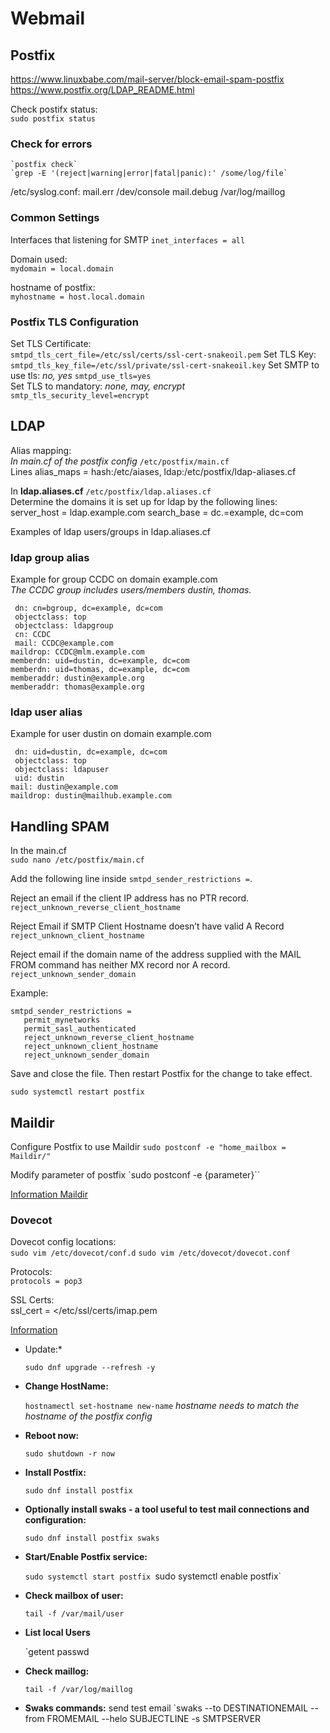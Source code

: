 # Webmail

## Postfix

https://www.linuxbabe.com/mail-server/block-email-spam-postfix
https://www.postfix.org/LDAP_README.html

Check postifx status:  
`sudo postfix status`  

### Check for errors
	`postfix check`
	`grep -E '(reject|warning|error|fatal|panic):' /some/log/file`

/etc/syslog.conf:
    mail.err                                    /dev/console
    mail.debug                                  /var/log/maillog

### Common Settings

Interfaces that listening for SMTP
`inet_interfaces = all`

Domain used:  
`mydomain = local.domain`

hostname of postfix:  
`myhostname = host.local.domain`



### Postfix TLS Configuration

Set TLS Certificate:  
`smtpd_tls_cert_file=/etc/ssl/certs/ssl-cert-snakeoil.pem`
Set TLS Key:  
`smtpd_tls_key_file=/etc/ssl/private/ssl-cert-snakeoil.key`
Set SMTP to use tls:  _no, yes_
`smtpd_use_tls=yes`  
Set TLS to mandatory:  _none, may, encrypt_  
`smtp_tls_security_level=encrypt`

## LDAP  

Alias mapping:  
_In main.cf of the postfix config_
`/etc/postfix/main.cf`  
Lines
alias_maps = hash:/etc/aiases, ldap:/etc/postfix/ldap-aliases.cf

In **ldap.aliases.cf**  `/etc/postfix/ldap.aliases.cf`  
Determine the domains it is set up for ldap by the following lines:  
server_host = ldap.example.com
search_base = dc.=example, dc=com


Examples of ldap users/groups in ldap.aliases.cf


### ldap group alias
Example for group CCDC on domain example.com  
	_The CCDC group includes users/members dustin, thomas._

     dn: cn=bgroup, dc=example, dc=com
     objectclass: top
     objectclass: ldapgroup
     cn: CCDC
     mail: CCDC@example.com
	maildrop: CCDC@mlm.example.com
	memberdn: uid=dustin, dc=example, dc=com
	memberdn: uid=thomas, dc=example, dc=com
	memberaddr: dustin@example.org
	memberaddr: thomas@example.org

### ldap user alias
Example for user dustin on domain example.com  

     dn: uid=dustin, dc=example, dc=com
     objectclass: top
     objectclass: ldapuser
     uid: dustin
	mail: dustin@example.com
	maildrop: dustin@mailhub.example.com



## Handling SPAM


In the main.cf  
`sudo nano /etc/postfix/main.cf`

Add the following line inside `smtpd_sender_restrictions =`.   

Reject an email if the client IP address has no PTR record.  
`reject_unknown_reverse_client_hostname`

Reject Email if SMTP Client Hostname doesn’t have valid A Record  
`reject_unknown_client_hostname`  

Reject email if the domain name of the address supplied with the MAIL FROM command has neither MX record nor A record.
`reject_unknown_sender_domain`

Example:  

	smtpd_sender_restrictions =
	   permit_mynetworks
	   permit_sasl_authenticated
	   reject_unknown_reverse_client_hostname
	   reject_unknown_client_hostname
	   reject_unknown_sender_domain

Save and close the file. Then restart Postfix for the change to take effect.  

`sudo systemctl restart postfix`



## Maildir

Configure Postfix to use Maildir
`sudo postconf -e "home_mailbox = Maildir/"`

Modify parameter of postfix
`sudo postconf -e {parameter}``


[Information Maildir](https://doc.dovecot.org/configuration_manual/mail_location/Maildir/)


### Dovecot

Dovecot config locations:  
`sudo vim /etc/dovecot/conf.d`
`sudo vim /etc/dovecot/dovecot.conf`

Protocols:  
`protocols = pop3`  

SSL Certs:  
ssl_cert = </etc/ssl/certs/imap.pem


[Information](https://doc.dovecot.org/configuration_manual/)




- Update:*
    
    `sudo dnf upgrade --refresh -y`
    
- **Change HostName:**
    
    `hostnamectl set-hostname new-name`
    *hostname needs to match the hostname of the postfix config*
    
- **Reboot now:**
    
    `sudo shutdown -r now`
    
- **Install Postfix:**
    
    `sudo dnf install postfix`
    
- **Optionally install swaks - a tool useful to test mail connections and configuration:**
    
    `sudo dnf install postfix swaks`
    
- **Start/Enable Postfix service:**
    
    `sudo systemctl start postfix
    `sudo systemctl enable postfix`
    
- **Check mailbox of user:**
    
    `tail -f /var/mail/user`
    
- **List local Users**
    
    `getent passwd
    
- **Check maillog:**
    
    `tail -f /var/log/maillog`
    
- **Swaks commands:**
    send test email
    `swaks --to DESTINATIONEMAIL --from FROMEMAIL --helo SUBJECTLINE -s SMTPSERVER
    
